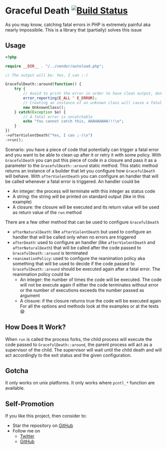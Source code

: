 # Graceful Death [![Build Status](https://travis-ci.org/gabrielelana/graceful-death.svg?branch=master)](https://travis-ci.org/gabrielelana/graceful-death)
As you may know, catching fatal errors in PHP is extremely painful aka nearly impossibile. This is a library that (partially) solves this issue

## Usage
```php
<?php

require __DIR__ . "/../vendor/autoload.php";

// The output will be: Yes, I can ;-)

GracefulDeath::around(function() {
    try {
        // Avoid to print the error in order to have clean output, don't try this at home :-)
        error_reporting(E_ALL ^ E_ERROR);
        // Creating an instance of an unknown class will cause a fatal error
        new UnknownClass();
    } catch(Exception $e) {
        // A fatal error is uncatchable
        echo "You cannot catch this, AHAHAHAHA!!!\n";
    }
})
->afterViolentDeath("Yes, I can ;-)\n")
->run();
```
Scenario: you have a piece of code that potentially can trigger a fatal error and you want to be able to clean up after it or retry it with some policy. With `GracefulDeath` you can put this piece of code in a closure and pass it as a parameter to the `GracefulDeath::around` static method. This static method returns an instance of a builder that let you configure how `GracefulDeath` will behave. With `afterViolentDeath` you can configure an handler that will be called whenever a fatal error is triggered. An handler could be
* An integer: the process will terminate with this integer as status code
* A string: the string will be printed on standard output (like in this example)
* A closure: the closure will be executed and its return value will be used as return value of the `run` method

There are a few other method that can be used to configure `GracefulDeath`
* `afterNaturalDeath`: like `afterViolentDeath` but used to configure an handler that will be called only when no errors are triggered
* `afterDeath`: used to configure an handler (like `afterViolentDeath` and `afterNaturalDeath`) that will be called after the code passed to `GracefulDeath::around` is terminated
* `reanimationPolicy`: used to configure the reanimation policy aka something that will be used to decide if the code passed to `GracefulDeath::around` should be executed again after a fatal error. The reanimation policy could be
  * An integer: the number of times the code will be executed. The code will not be execute again if either the code terminates without error or the number of executions exceeds the number passed as argument
  * A closure: if the closure returns true the code will be executed again
For all the options and methods look at the examples or at the tests :smile:

## How Does It Work?
When `run` is called the process forks, the child process will execute the code passed to `GracefulDeath::around`, the parent process will act as a supervisor of the child. The supervisor will wait until the child death and will act accordingly to the exit status and the given configuration.

## Gotcha
It only works on unix platforms. It only works where `pcntl_*` function are available.

## Self-Promotion
If you like this project, then consider to:
* Star the repository on [GitHub](https://github.com/gabrielelana/graceful-death)
* Follow me on
  * [Twitter](http://twitter.com/gabrielelana)
  * [GitHub](https://github.com/gabrielelana)
